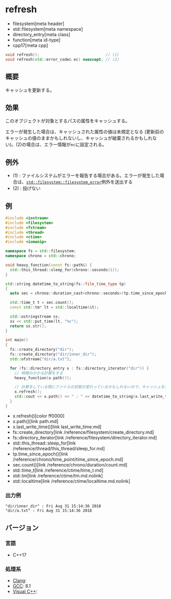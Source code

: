 # refresh
* filesystem[meta header]
* std::filesystem[meta namespace]
* directory_entry[meta class]
* function[meta id-type]
* cpp17[meta cpp]

```cpp
void refresh();                             // (1)
void refresh(std::error_code& ec) noexcept; // (2)
```

## 概要
キャッシュを更新する。


## 効果
このオブジェクトが対象とするパスの属性をキャッシュする。

エラーが発生した場合は、キャッシュされた属性の値は未規定となる (更新前のキャッシュの値のままかもしれないし、キャッシュが破棄されるかもしれない)。(2)の場合は、エラー情報が`ec`に設定される。


## 例外
- (1) : ファイルシステムがエラーを報告する場合がある。エラーが発生した場合は、[`std::filesystem::filesystem_error`](/reference/filesystem/filesystem_error.md)例外を送出する
- (2) : 投げない


## 例
```cpp example
#include <iostream>
#include <filesystem>
#include <fstream>
#include <thread>
#include <ctime>
#include <iomanip>

namespace fs = std::filesystem;
namespace chrono = std::chrono;

void heavy_function(const fs::path&) {
  std::this_thread::sleep_for(chrono::seconds(1));
}

std::string datetime_to_string(fs::file_time_type tp)
{
  auto sec = chrono::duration_cast<chrono::seconds>(tp.time_since_epoch());

  std::time_t t = sec.count();
  const std::tm* lt = std::localtime(&t);

  std::ostringstream ss;
  ss << std::put_time(lt, "%c");
  return ss.str();
}

int main()
{
  fs::create_directory("dir");
  fs::create_directory("dir/inner_dir");
  std::ofstream{"dir/a.txt"};

  for (fs::directory_entry x : fs::directory_iterator("dir")) {
    // 時間のかかる計算をする
    heavy_function(x.path());

    // 計算をしている間にファイルの状態が変わっているかもしれないので、キャッシュを更新する
    x.refresh();
    std::cout << x.path() << " : " << datetime_to_string(x.last_write_time()) << std::endl;
  }
}
```
* x.refresh()[color ff0000]
* x.path()[link path.md]
* x.last_write_time()[link last_write_time.md]
* fs::create_directory[link /reference/filesystem/create_directory.md]
* fs::directory_iterator[link /reference/filesystem/directory_iterator.md]
* std::this_thread::sleep_for[link /reference/thread/this_thread/sleep_for.md]
* tp.time_since_epoch()[link /reference/chrono/time_point/time_since_epoch.md]
* sec.count()[link /reference/chrono/duration/count.md]
* std::time_t[link /reference/ctime/time_t.md]
* std::tm[link /reference/ctime/tm.md.nolink]
* std::localtime[link /reference/ctime/localtime.md.nolink]

### 出力例
```
"dir/inner_dir" : Fri Aug 31 15:14:36 2018
"dir/a.txt" : Fri Aug 31 15:14:36 2018
```

## バージョン
### 言語
- C++17

### 処理系
- [Clang](/implementation.md#clang):
- [GCC](/implementation.md#gcc): 8.1
- [Visual C++](/implementation.md#visual_cpp):
